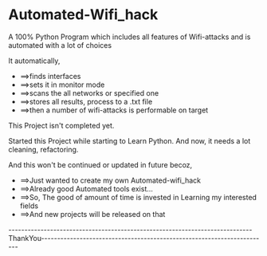 # Automated-Wifi_hack

A 100% Python Program which includes all features of Wifi-attacks and is automated with a lot of choices

It automatically,
-    ==>finds interfaces
-    ==>sets it in monitor mode
-    ==>scans the all networks or specified one
-    ==>stores all results, process to a .txt file
-    ==>then a number of wifi-attacks is performable on target

This Project isn't completed yet.

Started this Project while starting to Learn Python. And now, it needs a lot cleaning, refactoring.

And this won't be continued or updated in future becoz,
-    ==>Just wanted to create my own Automated-wifi_hack
-    ==>Already good Automated tools exist...
-    ==>So, The good of amount of time is invested in Learning my interested fields 
-    ==>And new projects will be released on that
    
 
    
----------------------------------------------------------------------------ThankYou-----------------------------------------------------------------------
